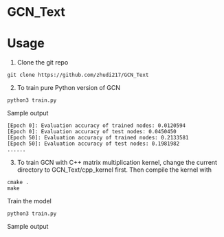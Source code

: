 # GCN_Text

# Usage
1. Clone the git repo
```
git clone https://github.com/zhudi217/GCN_Text
```
2. To train pure Python version of GCN
```
python3 train.py
```
Sample output
```
[Epoch 0]: Evaluation accuracy of trained nodes: 0.0120594
[Epoch 0]: Evaluation accuracy of test nodes: 0.0450450
[Epoch 50]: Evaluation accuracy of trained nodes: 0.2133581
[Epoch 50]: Evaluation accuracy of test nodes: 0.1981982
......
```
3. To train GCN with C++ matrix multiplication kernel, change the current directory to GCN_Text/cpp_kernel first. Then compile the kernel with
```
cmake .
make
```
Train the model
```
python3 train.py
```
Sample output
```

```
